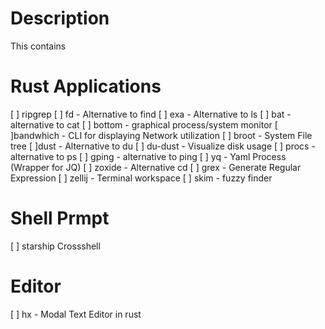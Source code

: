 # Description 
This contains 

# Rust Applications
[ ] ripgrep
[ ] fd - Alternative to find
[ ] exa - Alternative to ls
[ ] bat - alternative to cat
[ ] bottom - graphical process/system monitor 
[ ]bandwhich - CLI for displaying Network utilization
[ ] broot - System File tree
[ ]dust - Alternative to du
[ ] du-dust - Visualize disk usage
[ ] procs - alternative to ps
[ ] gping - alternative to ping
[ ] yq - Yaml Process (Wrapper for JQ)
[ ] zoxide - Alternative cd
[ ] grex - Generate Regular Expression
[ ] zellij - Terminal workspace
[ ] skim - fuzzy finder

# Shell Prmpt
[ ] starship Crossshell

# Editor
[ ] hx - Modal Text Editor in rust